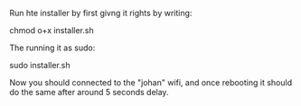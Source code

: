 Run hte installer by first givng it rights by writing:

chmod o+x installer.sh

The running it as sudo:

sudo installer.sh

Now you should connected to the "johan" wifi, and once rebooting it should do the same after around 5 seconds delay.
